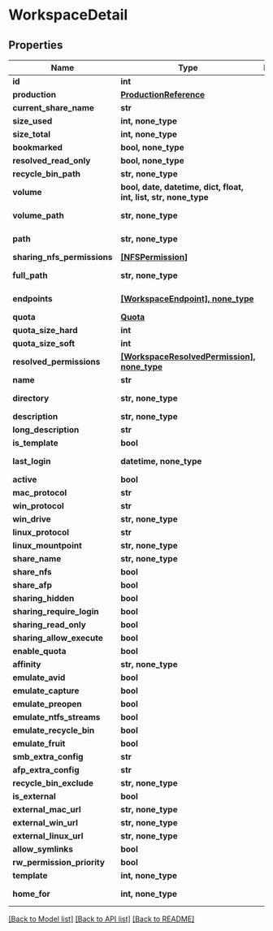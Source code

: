 # WorkspaceDetail


## Properties

Name | Type | Description | Notes
------------ | ------------- | ------------- | -------------
**id** | **int** |  | 
**production** | [**ProductionReference**](ProductionReference.md) |  | 
**current_share_name** | **str** |  | [readonly] 
**size_used** | **int, none_type** |  | [readonly] 
**size_total** | **int, none_type** |  | [readonly] 
**bookmarked** | **bool, none_type** |  | [readonly] 
**resolved_read_only** | **bool, none_type** |  | [readonly] 
**recycle_bin_path** | **str, none_type** |  | [readonly] 
**volume** | **bool, date, datetime, dict, float, int, list, str, none_type** |  | [optional] 
**volume_path** | **str, none_type** |  | [optional] [readonly] 
**path** | **str, none_type** |  | [optional] [readonly] 
**sharing_nfs_permissions** | [**[NFSPermission]**](NFSPermission.md) |  | [optional] 
**full_path** | **str, none_type** |  | [optional] [readonly] 
**endpoints** | [**[WorkspaceEndpoint], none_type**](WorkspaceEndpoint.md) |  | [optional] [readonly] 
**quota** | [**Quota**](Quota.md) |  | [optional] 
**quota_size_hard** | **int** |  | [optional] 
**quota_size_soft** | **int** |  | [optional] 
**resolved_permissions** | [**[WorkspaceResolvedPermission], none_type**](WorkspaceResolvedPermission.md) |  | [optional] [readonly] 
**name** | **str** |  | [optional] 
**directory** | **str, none_type** |  | [optional] [readonly] 
**description** | **str, none_type** |  | [optional] 
**long_description** | **str** |  | [optional] 
**is_template** | **bool** |  | [optional] 
**last_login** | **datetime, none_type** |  | [optional] [readonly] 
**active** | **bool** |  | [optional] 
**mac_protocol** | **str** |  | [optional] 
**win_protocol** | **str** |  | [optional] 
**win_drive** | **str, none_type** |  | [optional] 
**linux_protocol** | **str** |  | [optional] 
**linux_mountpoint** | **str, none_type** |  | [optional] 
**share_name** | **str, none_type** |  | [optional] 
**share_nfs** | **bool** |  | [optional] 
**share_afp** | **bool** |  | [optional] 
**sharing_hidden** | **bool** |  | [optional] 
**sharing_require_login** | **bool** |  | [optional] 
**sharing_read_only** | **bool** |  | [optional] 
**sharing_allow_execute** | **bool** |  | [optional] 
**enable_quota** | **bool** |  | [optional] 
**affinity** | **str, none_type** |  | [optional] 
**emulate_avid** | **bool** |  | [optional] 
**emulate_capture** | **bool** |  | [optional] 
**emulate_preopen** | **bool** |  | [optional] 
**emulate_ntfs_streams** | **bool** |  | [optional] 
**emulate_recycle_bin** | **bool** |  | [optional] 
**emulate_fruit** | **bool** |  | [optional] 
**smb_extra_config** | **str** |  | [optional] 
**afp_extra_config** | **str** |  | [optional] 
**recycle_bin_exclude** | **str, none_type** |  | [optional] 
**is_external** | **bool** |  | [optional] 
**external_mac_url** | **str, none_type** |  | [optional] 
**external_win_url** | **str, none_type** |  | [optional] 
**external_linux_url** | **str, none_type** |  | [optional] 
**allow_symlinks** | **bool** |  | [optional] 
**rw_permission_priority** | **bool** |  | [optional] 
**template** | **int, none_type** |  | [optional] 
**home_for** | **int, none_type** |  | [optional] [readonly] 

[[Back to Model list]](../#documentation-for-models) [[Back to API list]](../#documentation-for-api-endpoints) [[Back to README]](../)


